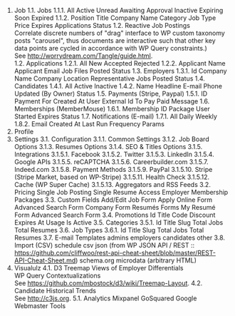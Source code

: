 1. Job
1.1. Jobs
1.1.1.
    All
    Active
    Unread
    Awaiting Approval
    Inactive
    Expiring Soon
    Expired
1.1.2.
    Position Title
    Company Name
    Category
    Job Type
    Price
    Expires
    Applications
    Status
1.2. Reactive Job Postings  
     Correlate discrete numbers of "drag" interface to WP custom taxonomy  
     posts "carousel", thus documents are interactive such that other key  
     data points are cycled in accordance with WP Query constraints.)  
     See http://worrydream.com/Tangle/guide.html.  
1.2. Applications
1.2.1.
    All
    New
    Accepted
    Rejected
1.2.2.
    Applicant Name
    Applicant Email
    Job
    Files
    Posted
    Status
1.3. Employers
1.3.1.
    Id
    Company Name
    Company Location
    Representative
    Jobs Posted
    Status
1.4. Candidates
1.4.1.
    All
    Active
    Inactive
1.4.2.
    Name
    Headline
    E-mail
    Phone
    Updated (By Owner)
    Status
1.5. Payments (Stripe, Paypal)
1.5.1.
    ID
    Payment For
    Created At
    User
    External Id
    To Pay
    Paid
    Message
1.6. Memberships (MemberMouse)
1.6.1.
    Membership ID
    Package
    User
    Started
    Expires
    Status
1.7. Notifications (E-mail)
1.7.1.
    All
    Daily
    Weekly
1.8.2.
    Email
    Created At
    Last Run
    Frequency
    Params
2. Profile
3. Settings
3.1. Configuration
3.1.1. Common Settings
3.1.2. Job Board Options
3.1.3. Resumes Options
3.1.4. SEO & Titles Options
3.1.5. Integrations
    3.1.5.1.     Facebook
    3.1.5.2.     Twitter
    3.1.5.3.     LinkedIn
    3.1.5.4.     Google APIs
    3.1.5.5.     reCAPTCHA
    3.1.5.6.     Careerbuilder.com
    3.1.5.7.     Indeed.com
    3.1.5.8.     Payment Methods
    3.1.5.9.     PayPal
    3.1.5.10.    Stripe (Stripe Market, based on WP-Stripe)
    3.1.5.11.    Health Check
    3.1.5.12.    Cache (WP Super Cache)
    3.1.5.13.    Aggregators and RSS Feeds
3.2. Pricing
    Single Job Posting
    Single Resume Access
    Employer Membership Packages
3.3. Custom Fields
    Add/Edit Job Form
    Apply Online Form
    Advanced Search Form
    Company Form
    Resumés Forms
    My Resumé Form
    Advanced Search Form
3.4. Promotions
    Id
    Title
    Code
    Discount
    Expires At
    Usage
    Is Active
3.5. Categories
3.5.1.
    Id
    Title
    Slug
    Total Jobs
    Total Resumes
3.6. Job Types
3.6.1.
    Id
    Title
    Slug
    Total Jobs
    Total Resumes
3.7. E-mail Templates
    admins
    employers
    candidates
    other
3.8. Import (CSV)
    schedule
    csv
    json (from WP JSON API / REST :: https://github.com/cliffwoo/rest-api-cheat-sheet/blob/master/REST-API-Cheat-Sheet.md)
    schema.org microdata (arbitrary HTML)
4. Visualulz
4.1. D3 Treemap Views of Employer Differentials  
     WP Query Contextualizations  
     See https://github.com/mbostock/d3/wiki/Treemap-Layout.
4.2. Candidate Historical Trends  
     See http://c3js.org.
5.1. Analytics
    Mixpanel
    GoSquared
    Google Webmaster Tools
